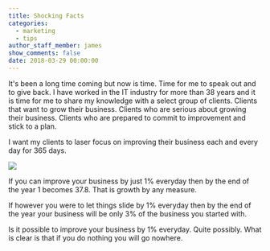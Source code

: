 ```yaml
---
title: Shocking Facts
categories:
  - marketing
  - tips
author_staff_member: james
show_comments: false
date: 2018-03-29 00:00:00
---
```


It's been a long time coming but now is time. Time for me to speak out and to give back. I have worked in the IT industry for more than 38 years and it is time for me to share my knowledge with a select group of clients. Clients that want to grow their business. Clients who are serious about growing their business. Clients who are prepared to commit to improvement and stick to a plan.

I want my clients to laser focus on improving their business each and every day for 365 days.

![](https://lh3.googleusercontent.com/-bbMoJDhzLfA/WrogidIm2CI/AAAAAAAAVmQ/bJ8oEl5Uls0bUrKNZwUJJG63E-jDC67AACJoC/w530-h267-n-rw)

If you can improve your business by just 1% everyday then by the end of the year 1 becomes 37.8. That is growth by any measure.

If however you were to let things slide by 1% everyday then by the end of the year your business will be only 3% of the business you started with.

Is it possible to improve your business by 1% everyday. Quite possibly. What is clear is that if you do nothing you will go nowhere.